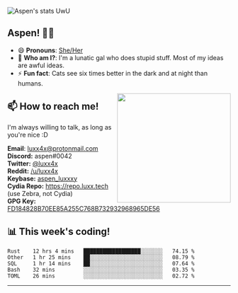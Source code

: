 ![Aspen's stats UwU](https://github-readme-stats.vercel.app/api?username=aspenluxxxy&show_icons=true&theme=onedark)

## Aspen! 🏳️‍⚧️

 - 😄 **Pronouns**: [She/Her](https://www.mypronouns.org/she-her)
 - 👩 **Who am I?**: I'm a lunatic gal who does stupid stuff. Most of my ideas are awful ideas.  
 - ⚡ **Fun fact**: <!--START_SECTION:catfact-->Cats see six times better in the dark and at night than humans.<!--END_SECTION:catfact-->
 
<img align="right" src="https://raw.githubusercontent.com/aspenluxxxy/aspenluxxxy/master/crab.jpg" width="256px" height="247px" />  

## 📫 How to reach me!
I'm always willing to talk, as long as you're nice :D

**Email**: luxx4x@protonmail.com  
**Discord:** aspen#0042  
**Twitter:** [@luxx4x](https://twitter.com/luxx4x)  
**Reddit:** [/u/luxx4x](https://reddit.com/user/luxx4x/)  
**Keybase:** [aspen_luxxxy](https://keybase.io/aspen_luxxxy)  
**Cydia Repo:** https://repo.luxx.tech (use Zebra, not Cydia)  
**GPG Key:** [FD184828B70EE85A255C768B732932968965DE56](https://aspenuwu.me/aspen-public.asc)

## 📊 **This week's coding!**
<!--START_SECTION:waka-->
```text
Rust    12 hrs 4 mins   ██████████████████░░░░░░░   74.15 % 
Other   1 hr 25 mins    ██░░░░░░░░░░░░░░░░░░░░░░░   08.79 % 
SQL     1 hr 14 mins    ██░░░░░░░░░░░░░░░░░░░░░░░   07.64 % 
Bash    32 mins         ░░░░░░░░░░░░░░░░░░░░░░░░░   03.35 % 
TOML    26 mins         ░░░░░░░░░░░░░░░░░░░░░░░░░   02.72 %
```
<!--END_SECTION:waka-->

-------
